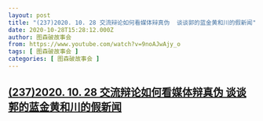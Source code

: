 ```yaml
---
layout: post
title: "(237)2020. 10. 28 交流辩论如何看媒体辩真伪  谈谈郭的蓝金黄和川的假新闻"
date: 2020-10-28T15:28:12.000Z
author: 图森破故事会
from: https://www.youtube.com/watch?v=9noAJwAjy_o
tags: [ 图森破故事会 ]
categories: [ 图森破故事会 ]
---
```

<!--1603898892000-->
[(237)2020. 10. 28 交流辩论如何看媒体辩真伪  谈谈郭的蓝金黄和川的假新闻](https://www.youtube.com/watch?v=9noAJwAjy_o)
------

<div>

</div>
